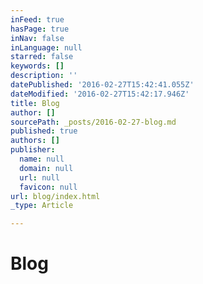 ```yaml
---
inFeed: true
hasPage: true
inNav: false
inLanguage: null
starred: false
keywords: []
description: ''
datePublished: '2016-02-27T15:42:41.055Z'
dateModified: '2016-02-27T15:42:17.946Z'
title: Blog
author: []
sourcePath: _posts/2016-02-27-blog.md
published: true
authors: []
publisher:
  name: null
  domain: null
  url: null
  favicon: null
url: blog/index.html
_type: Article

---
```

# Blog